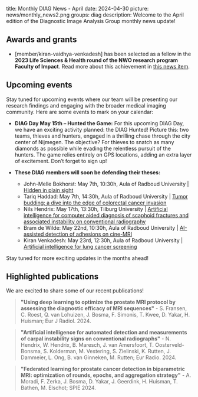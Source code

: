 title: Monthly DIAG News - April
date: 2024-04-30
picture: news/monthly_news2.png
groups: diag
description: Welcome to the April edition of the Diagnostic Image Analysis Group monthly news update!

## Awards and grants

- [member/kiran-vaidhya-venkadesh] has been selected as a fellow in the **2023 Life Sciences & Health round of the NWO research program Faculty of Impact**. Read more about this achievement in [this news item](https://www.diagnijmegen.nl/news/kiran-vaidhya-venkadesh-faculty-of-impact-fellow/).

## Upcoming events

Stay tuned for upcoming events where our team will be presenting our research findings and engaging with the broader medical imaging community. Here are some events to mark on your calendar:

- **DIAG Day May 15th – Hunted the Game:** For this upcoming DIAG Day, we have an exciting activity planned: the DIAG Hunted! Picture this: two teams, thieves and hunters, engaged in a thrilling chase through the city center of Nijmegen. The objective? For thieves to snatch as many diamonds as possible while evading the relentless pursuit of the hunters. The game relies entirely on GPS locations, adding an extra layer of excitement. Don’t forget to sign up!

- **These DIAG members will soon be defending their theses:**
    - John-Melle Bokhorst: May 7th, 10:30h, Aula of Radboud University | [Hidden in plain sight](https://www.ru.nl/en/about-us/events/hidden-in-plain-sight)
    - Tariq Haddad: May 7th, 14:30h, Aula of Radboud University | [Tumor budding: a dive into the edge of colorectal cancer invasion](https://www.ru.nl/en/about-us/events/tumor-budding-a-dive-into-the-edge-of-colorectal-cancer-invasion)
    - Nils Hendrix: May 17th, 13:30h, Tilburg University | [Artificial intelligence for computer aided diagnosis of scaphoid fractures and associated instability on conventional radiography](https://www.tilburguniversity.edu/current/events/phd-defense-njm-hendrix)
    - Bram de Wilde: May 22nd, 10:30h, Aula of Radboud University | [AI-assisted detection of adhesions on cine-MRI](https://www.ru.nl/en/about-us/events/detection-of-adhesions-on-cine-mri-with-artificial-intelligence)
    - Kiran Venkadesh: May 23rd, 12:30h, Aula of Radboud University | [Artificial intelligence for lung cancer screening](https://www.ru.nl/en/about-us/events/ai-for-lung-cancer-screening)

Stay tuned for more exciting updates in the months ahead!

## Highlighted publications

We are excited to share some of our recent publications!

> **"Using deep learning to optimize the prostate MRI protocol by assessing the diagnostic efficacy of MRI sequences"** - S. Fransen, C. Roest, Q. van Lohuizen, J. Bosma, F. Simonis, T. Kwee, D. Yakar, H. Huisman; Eur J Radiol. 2024.

> **"Artificial intelligence for automated detection and measurements of carpal instability signs on conventional radiographs"** - N. Hendrix, W. Hendrix, B. Maresch, J. van Amersfoort, T. Oosterveld-Bonsma, S. Kolderman, M. Vestering, S. Zielinski, K. Rutten, J. Dammeier, L. Ong, B. van Ginneken, M. Rutten; Eur Radio. 2024.

> **"Federated learning for prostate cancer detection in biparametric MRI: optimization of rounds, epochs, and aggregation strategy"** - A. Moradi, F. Zerka, J. Bosma, D. Yakar, J. Geerdink, H. Huisman, T. Bathen, M. Elschot; SPIE 2024.

